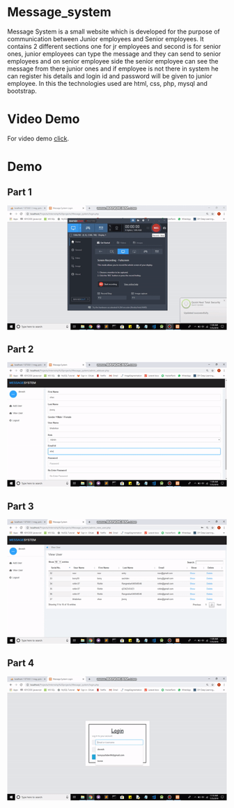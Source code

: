 # Message_system

 Message System is a small website which is developed for the purpose of communication between Junior employees and Senior employees. 
 It contains 2 different sections one for jr employees and second is for senior ones, junior employees can type the message and they can send to senior employees
	and on senior employee side the senior employee can see the message from there junior ones and if employee is not there in system he can register his details and login id and password will be given to junior employee. In this the technologies used are html, css, php, mysql and bootstrap.
	
# Video Demo

For video demo [click](https://github.com/bonie09/Message_system/blob/master/Message%20System%20Video.mp4).

# Demo

## Part 1

![](https://github.com/bonie09/Message_system/blob/master/MessageSystemGif1.gif)

## Part 2

![](https://github.com/bonie09/Message_system/blob/master/MessageSystemGif2.gif)

## Part 3

![](https://github.com/bonie09/Message_system/blob/master/MessageSystemGif3.gif)

## Part 4

![](https://github.com/bonie09/Message_system/blob/master/MessageSystemGif4.gif)
